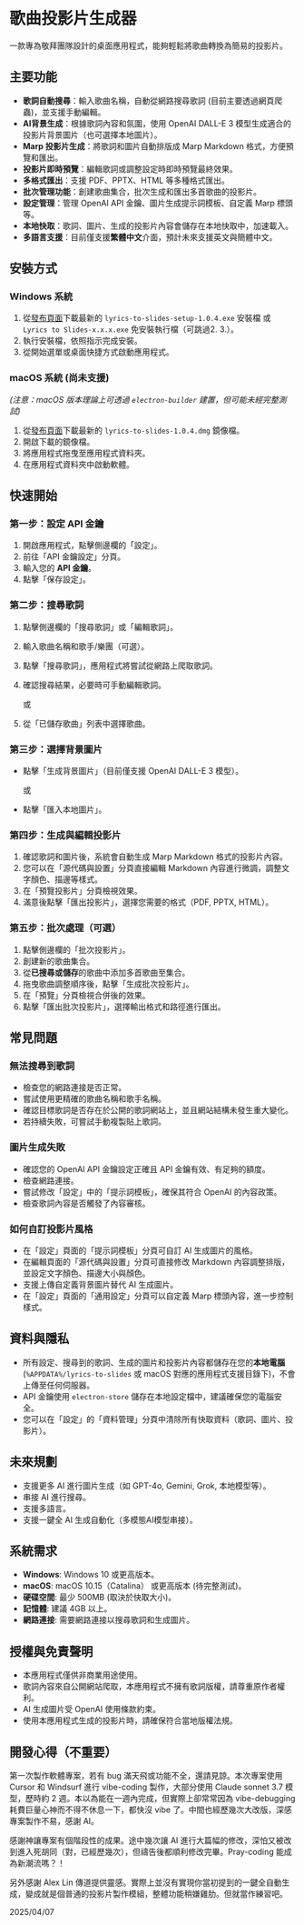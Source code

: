 # 歌曲投影片生成器

一款專為敬拜團隊設計的桌面應用程式，能夠輕鬆將歌曲轉換為簡易的投影片。

## 主要功能

- **歌詞自動搜尋**：輸入歌曲名稱，自動從網路搜尋歌詞 (目前主要透過網頁爬蟲)，並支援手動編輯。
- **AI背景生成**：根據歌詞內容和氛圍，使用 OpenAI DALL-E 3 模型生成適合的投影片背景圖片（也可選擇本地圖片）。
- **Marp 投影片生成**：將歌詞和圖片自動排版成 Marp Markdown 格式，方便預覽和匯出。
- **投影片即時預覽**：編輯歌詞或調整設定時即時預覽最終效果。
- **多格式匯出**：支援 PDF、PPTX、HTML 等多種格式匯出。
- **批次管理功能**：創建歌曲集合，批次生成和匯出多首歌曲的投影片。
- **設定管理**：管理 OpenAI API 金鑰、圖片生成提示詞模板、自定義 Marp 標頭等。
- **本地快取**：歌詞、圖片、生成的投影片內容會儲存在本地快取中，加速載入。
- **多語言支援**：目前僅支援**繁體中文**介面，預計未來支援英文與簡體中文。

## 安裝方式

### Windows 系統

1. 從[發布頁面](https://github.com/Jaychao2099/lyrics-to-slides/releases)下載最新的 `lyrics-to-slides-setup-1.0.4.exe` 安裝檔 或 `Lyrics to Slides-x.x.x.exe` 免安裝執行檔（可跳過2. 3.）。
2. 執行安裝檔，依照指示完成安裝。
3. 從開始選單或桌面快捷方式啟動應用程式。

### macOS 系統 (尚未支援)

*(注意：macOS 版本理論上可透過 `electron-builder` 建置，但可能未經完整測試)*
1. 從[發布頁面](https://github.com/Jaychao2099/lyrics-to-slides/releases)下載最新的 `lyrics-to-slides-1.0.4.dmg` 鏡像檔。
2. 開啟下載的鏡像檔。
3. 將應用程式拖曳至應用程式資料夾。
4. 在應用程式資料夾中啟動軟體。

## 快速開始

### 第一步：設定 API 金鑰

1. 開啟應用程式，點擊側邊欄的「設定」。
2. 前往「API 金鑰設定」分頁。
3. 輸入您的 **API 金鑰**。
4. 點擊「保存設定」。

### 第二步：搜尋歌詞

1. 點擊側邊欄的「搜尋歌詞」或「編輯歌詞」。
2. 輸入歌曲名稱和歌手/樂團（可選）。
3. 點擊「搜尋歌詞」，應用程式將嘗試從網路上爬取歌詞。
4. 確認搜尋結果，必要時可手動編輯歌詞。

    或

1. 從「已儲存歌曲」列表中選擇歌曲。

### 第三步：選擇背景圖片
* 點擊「生成背景圖片」（目前僅支援 OpenAI DALL-E 3 模型）。

    或

* 點擊「匯入本地圖片」。

### 第四步：生成與編輯投影片

1. 確認歌詞和圖片後，系統會自動生成 Marp Markdown 格式的投影片內容。
2. 您可以在「源代碼與設置」分頁直接編輯 Markdown 內容進行微調，調整文字顏色、描邊等樣式。
3. 在「預覽投影片」分頁檢視效果。
4. 滿意後點擊「匯出投影片」，選擇您需要的格式（PDF, PPTX, HTML）。

### 第五步：批次處理（可選）

1. 點擊側邊欄的「批次投影片」。
2. 創建新的歌曲集合。
3. 從**已搜尋或儲存**的歌曲中添加多首歌曲至集合。
4. 拖曳歌曲調整順序後，點擊「生成批次投影片」。
5. 在「預覽」分頁檢視合併後的效果。
6. 點擊「匯出批次投影片」，選擇輸出格式和路徑進行匯出。

## 常見問題

### 無法搜尋到歌詞
- 檢查您的網路連接是否正常。
- 嘗試使用更精確的歌曲名稱和歌手名稱。
- 確認目標歌詞是否存在於公開的歌詞網站上，並且網站結構未發生重大變化。
- 若持續失敗，可嘗試手動複製貼上歌詞。

### 圖片生成失敗
- 確認您的 OpenAI API 金鑰設定正確且 API 金鑰有效、有足夠的額度。
- 檢查網路連接。
- 嘗試修改「設定」中的「提示詞模板」，確保其符合 OpenAI 的內容政策。
- 檢查歌詞內容是否觸發了內容審核。

### 如何自訂投影片風格
- 在「設定」頁面的「提示詞模板」分頁可自訂 AI 生成圖片的風格。
- 在編輯頁面的「源代碼與設置」分頁可直接修改 Markdown 內容調整排版，並設定文字顏色、描邊大小與顏色。
- 支援上傳自定義背景圖片替代 AI 生成圖片。
- 在「設定」頁面的「通用設定」分頁可以自定義 Marp 標頭內容，進一步控制樣式。

## 資料與隱私

- 所有設定、搜尋到的歌詞、生成的圖片和投影片內容都儲存在您的**本地電腦** (`%APPDATA%/lyrics-to-slides` 或 macOS 對應的應用程式支援目錄下)，不會上傳至任何伺服器。
- API 金鑰使用 `electron-store` 儲存在本地設定檔中，建議確保您的電腦安全。
- 您可以在「設定」的「資料管理」分頁中清除所有快取資料（歌詞、圖片、投影片）。

## 未來規劃
- 支援更多 AI 進行圖片生成（如 GPT-4o, Gemini, Grok, 本地模型等）。
- 串接 AI 進行搜尋。
- 支援多語言。
- 支援一鍵全 AI 生成自動化（多模態AI模型串接）。

## 系統需求

- **Windows**: Windows 10 或更高版本。
- **macOS**: macOS 10.15（Catalina） 或更高版本 (待完整測試)。
- **硬碟空間**: 最少 500MB (取決於快取大小)。
- **記憶體**: 建議 4GB 以上。
- **網路連接**: 需要網路連接以搜尋歌詞和生成圖片。

## 授權與免責聲明

- 本應用程式僅供非商業用途使用。
- 歌詞內容來自公開網站爬取，本應用程式不擁有歌詞版權，請尊重原作者權利。
- AI 生成圖片受 OpenAI 使用條款約束。
- 使用本應用程式生成的投影片時，請確保符合當地版權法規。

## 開發心得（不重要）

第一次製作軟體專案，若有 bug 滿天飛或功能不全，還請見諒。本次專案使用 Cursor 和 Windsurf 進行 vibe-coding 製作，大部分使用 Claude sonnet 3.7 模型，歷時約 2 週。本以為能在一週內完成，但實際上卻常常因為 vibe-debugging 耗費巨量心神而不得不休息一下，都快沒 vibe 了。中間也經歷幾次大改版，深感專案製作不易，感謝 AI。

感謝神讓專案有個階段性的成果。途中幾次讓 AI 進行大篇幅的修改，深怕又被改到進入死胡同（對，已經歷幾次），但禱告後都順利修改完畢。Pray-coding 能成為新潮流嗎？！

另外感謝 Alex Lin 傳道提供靈感。實際上並沒有實現你當初提到的一鍵全自動生成，變成就是個普通的投影片製作模組，整體功能稍嫌雞肋。但就當作練習吧。

2025/04/07